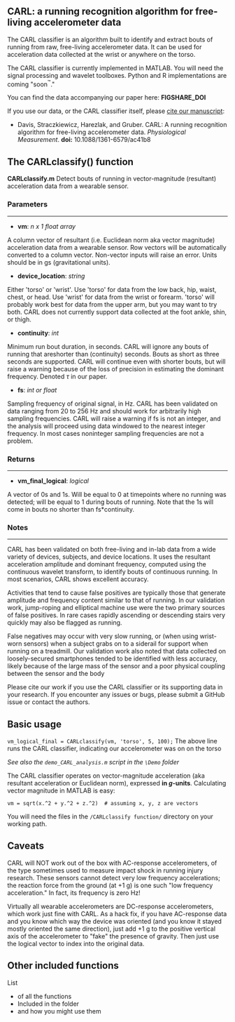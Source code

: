## CARL: a running recognition algorithm for free-living accelerometer data

The CARL classifier is an algorithm built to identify and extract bouts of running from raw, free-living accelerometer data. It can be used for acceleration data collected at the wrist or anywhere on the torso.

The CARL classifier is currently implemented in MATLAB. You will need the signal processing and wavelet toolboxes. Python and R implementations are coming "soon<sup>:tm:</sup>."

You can find the data accompanying our paper here: **FIGSHARE_DOI**

If you use our data, or the CARL classifier itself, please [cite our manuscript](https://iopscience.iop.org/article/10.1088/1361-6579/ac41b8):  
* Davis, Straczkiewicz, Harezlak, and Gruber. CARL: A running recognition algorithm for free-living accelerometer data. *Physiological Measurement*.	**doi:** 10.1088/1361-6579/ac41b8

## The CARLclassify() function

**CARLclassify.m**  Detect bouts of running in vector-magnitude (resultant) acceleration data from a wearable sensor.  

### Parameters
----------

* **vm**: *n x 1 float array*

A column vector of resultant (i.e. Euclidean norm aka vector magnitude) acceleration data from a wearable sensor. Row vectors will be automatically converted to a column vector. Non-vector inputs will raise an error. Units should be in gs (gravitational units).

* **device_location**: *string*

Either 'torso' or 'wrist'. Use 'torso' for data from the low back, hip, waist, chest, or head. Use 'wrist' for data from the wrist or forearm. 'torso' will probably work best for data from the upper arm, but you may want to try both. CARL does not currently support data collected at the foot ankle, shin, or thigh.

* **continuity**: *int*

Minimum run bout duration, in seconds. CARL will ignore any bouts of running that areshorter than (continuity) seconds. Bouts as short as three seconds are supported. CARL will continue even with shorter bouts, but will raise a warning because of the loss of precision in estimating the dominant frequency. Denoted $\tau$ in our paper.

* **fs**: *int or float*

Sampling frequency of original signal, in Hz. CARL has been validated on data ranging from 20 to 256 Hz and should work for arbitrarily high sampling frequencies. CARL will raise a warning if fs is not an integer, and the analysis will proceed using data windowed to the nearest integer frequency. In most cases noninteger sampling frequencies are not a problem.


### Returns
-------

* **vm_final_logical**: *logical*

A vector of 0s and 1s. Will be equal to 0 at timepoints where no running was detected; will be equal to 1 during bouts of running. Note that the 1s will come in bouts no shorter than fs*continuity.


### Notes
---------

CARL has been validated on both free-living and in-lab data from a wide variety of devices, subjects, and device locations. It uses the resultant acceleration amplitude and dominant frequency, computed using the continuous wavelet transform, to identify bouts of continuous running. In most scenarios, CARL shows excellent accuracy.

Activities that tend to cause false positives are typically those that generate amplitude and frequency content similar to that of running. In our validation work, jump-roping and elliptical machine use were the two primary sources of false positives. In rare cases rapidly ascending or descending stairs very quickly may also be flagged as running.

False negatives may occur with very slow running, or (when using wrist-worn sensors) when a subject grabs on to a siderail for support when running on a treadmill. Our validation work also noted that data collected on loosely-secured smartphones tended to be identified with less accuracy, likely because of the large mass of the sensor and a poor physical coupling between the sensor and the body

Please cite our work if you use the CARL classifier or its supporting data in your research. If you encounter any issues or bugs, please submit a GitHub issue or contact the authors.


## Basic usage

`vm_logical_final = CARLclassify(vm, 'torso', 5, 100);`
The above line runs the CARL classifier, indicating our accelerometer was on on the torso


*See also the `demo_CARL_analysis.m` script in the `\Demo` folder*

The CARL classifier operates on vector-magnitude acceleration (aka resultant acceleration or Euclidean norm), expressed **in *g*-units**. Calculating vector magnitude in MATLAB is easy:

`vm = sqrt(x.^2 + y.^2 + z.^2)  # assuming x, y, z are vectors`

You will need the files in the `/CARLclassify function/` directory on your working path.


## Caveats

CARL will NOT work out of the box with AC-response accelerometers, of the type sometimes used to measure impact shock in running injury research. These sensors cannot detect very low frequency accelerations; the reaction force from the ground (at +1 g) is one such "low frequency acceleration." In fact, its frequency is zero Hz!  

Virtually all wearable accelerometers are DC-response accelerometers, which work just fine with CARL. As a hack fix, if you have AC-response data and you know which way the device was oriented (and you know it stayed mostly oriented the same direction), just add +1 g to the positive vertical axis of the accelerometer to "fake" the presence of gravity. Then just use the logical vector to index into the original data.

## Other included functions

List
* of all the functions
* Included in the folder
* and how you might use them
